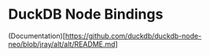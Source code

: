 # DuckDB Node Bindings

(Documentation)[https://github.com/duckdb/duckdb-node-neo/blob/jray/alt/alt/README.md]
